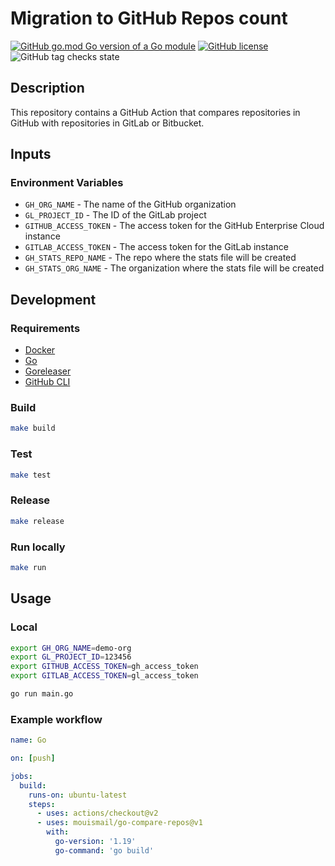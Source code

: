# Migration to GitHub Repos count

[![GitHub go.mod Go version of a Go module](https://img.shields.io/github/go-mod/go-version/gomods/athens.svg?style=for-the-badge&logo=go)](https://github.com/gomods/athens)
[![GitHub license](https://img.shields.io/github/license/mouismail/go-action-runner.svg?style=for-the-badge)](https://github.com/mouismail/go-action-runner/blob/main/LICENSE)
![GitHub tag checks state](https://img.shields.io/github/checks-status/mouismail/go-compare-repos/main?label=Github%20tag&logo=github&style=for-the-badge)

[//]: # ([![Latest release]&#40;https://badgen.net/github/release/mouismail/go-compare-repos?style=for-the-badge&logo=appveyor&#41;]&#40;https://github.com/mouismail/go-compare-repos/releases&#41;)

## Description

This repository contains a GitHub Action that compares repositories in GitHub with repositories in GitLab or Bitbucket.

## Inputs

### Environment Variables

- `GH_ORG_NAME` - The name of the GitHub organization
- `GL_PROJECT_ID` - The ID of the GitLab project
- `GITHUB_ACCESS_TOKEN` - The access token for the GitHub Enterprise Cloud instance
- `GITLAB_ACCESS_TOKEN` - The access token for the GitLab instance
- `GH_STATS_REPO_NAME` - The repo where the stats file will be created
- `GH_STATS_ORG_NAME` - The organization where the stats file will be created


## Development

### Requirements

- [Docker](https://www.docker.com/)
- [Go](https://golang.org/)
- [Goreleaser](https://goreleaser.com/)
- [GitHub CLI](https://cli.github.com/)

### Build

```bash 
make build
```

### Test

```bash
make test
```

### Release

```bash
make release
```

### Run locally

```bash
make run
```


## Usage

### Local


```bash
export GH_ORG_NAME=demo-org
export GL_PROJECT_ID=123456
export GITHUB_ACCESS_TOKEN=gh_access_token
export GITLAB_ACCESS_TOKEN=gl_access_token
```

```bash
go run main.go
```

### Example workflow

```yaml
name: Go

on: [push]

jobs:
  build:
    runs-on: ubuntu-latest
    steps:
      - uses: actions/checkout@v2
      - uses: mouismail/go-compare-repos@v1
        with:
          go-version: '1.19'
          go-command: 'go build'
```
